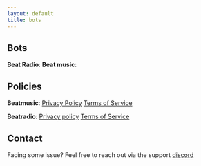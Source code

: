 ```yaml
---
layout: default
title: bots
---
```

## Bots 
**Beat Radio**:
**Beat music**:

## Policies

**Beatmusic**: [Privacy Policy](https://ikstokie1.github.io/bots/beat-music/Privacy%20Policy/) [Terms of Service](https://ikstokie1.github.io/bots/beat-music/Terms%20of%20Service/)

**Beatradio**: [Privacy policy](https://ikstokie1.github.io/bots/Beat-radio/Privacy%20Policy/) [Terms of Service](https://ikstokie1.github.io/bots/Beat-radio/Terms%20of%20Service/)

## Contact
Facing some issue?
Feel free to reach out via the support [discord](https://discord.gg/TtQU469mRf)

